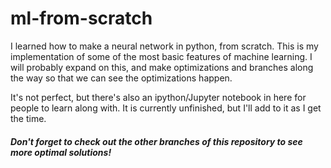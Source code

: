 # ml-from-scratch

I learned how to make a neural network in python, from scratch. This is my implementation of some of the most basic features of machine learning. I will probably expand on this, and make optimizations and branches along the way so that we can see the optimizations happen.

It's not perfect, but there's also an ipython/Jupyter notebook in here for people to learn along with. It is currently unfinished, but I'll add to it as I get the time.

##### Don't forget to check out the other branches of this repository to see more optimal solutions!
